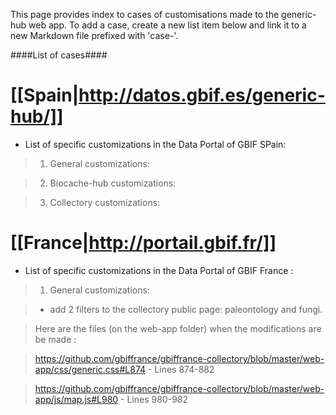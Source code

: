 This page provides index to cases of customisations made to the generic-hub web app. To add a case, create a new list item below and link it to a new Markdown file prefixed with 'case-'.

####List of cases####

# [[Spain|http://datos.gbif.es/generic-hub/]]

* List of specific customizations in the Data Portal of GBIF SPain:

> 1.  General customizations:

> 2.  Biocache-hub customizations:

> 3.  Collectory customizations:

# [[France|http://portail.gbif.fr/]]

* List of specific customizations in the Data Portal of GBIF France :

> 1. General customizations:

> * add 2 filters to the collectory public page: paleontology and fungi.

>Here are the files (on the web-app folder) when the modifications are be made : 

>https://github.com/gbiffrance/gbiffrance-collectory/blob/master/web-app/css/generic.css#L874 - Lines 874-882

>https://github.com/gbiffrance/gbiffrance-collectory/blob/master/web-app/js/map.js#L980 - Lines 980-982
